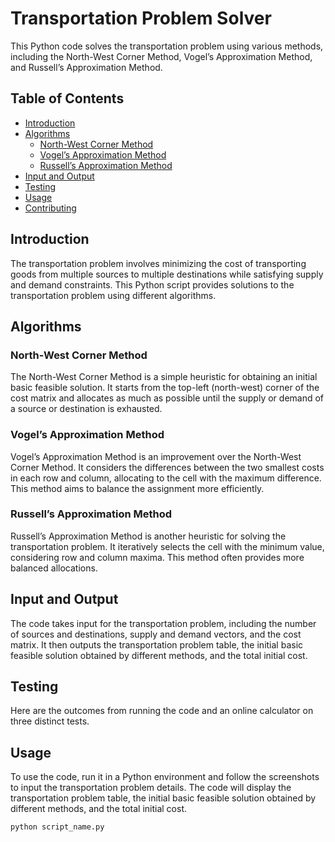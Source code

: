 # Transportation Problem Solver

This Python code solves the transportation problem using various methods, including the North-West Corner Method, Vogel’s Approximation Method, and Russell’s Approximation Method.

## Table of Contents

- [Introduction](#introduction)
- [Algorithms](#algorithms)
  - [North-West Corner Method](#north-west-corner-method)
  - [Vogel’s Approximation Method](#vogels-approximation-method)
  - [Russell’s Approximation Method](#russels-approximation-method)
- [Input and Output](#input-and-output)
- [Testing](#testing)
- [Usage](#usage)
- [Contributing](#contributing)

## Introduction

The transportation problem involves minimizing the cost of transporting goods from multiple sources to multiple destinations while satisfying supply and demand constraints. This Python script provides solutions to the transportation problem using different algorithms.

## Algorithms

### North-West Corner Method

The North-West Corner Method is a simple heuristic for obtaining an initial basic feasible solution. It starts from the top-left (north-west) corner of the cost matrix and allocates as much as possible until the supply or demand of a source or destination is exhausted.

### Vogel’s Approximation Method

Vogel’s Approximation Method is an improvement over the North-West Corner Method. It considers the differences between the two smallest costs in each row and column, allocating to the cell with the maximum difference. This method aims to balance the assignment more efficiently.

### Russell’s Approximation Method

Russell’s Approximation Method is another heuristic for solving the transportation problem. It iteratively selects the cell with the minimum value, considering row and column maxima. This method often provides more balanced allocations.

## Input and Output

The code takes input for the transportation problem, including the number of sources and destinations, supply and demand vectors, and the cost matrix. It then outputs the transportation problem table, the initial basic feasible solution obtained by different methods, and the total initial cost.

## Testing

Here are the outcomes from running the code and an online calculator on three distinct tests.

## Usage

To use the code, run it in a Python environment and follow the screenshots to input the transportation problem details. The code will display the transportation problem table, the initial basic feasible solution obtained by different methods, and the total initial cost.

```bash
python script_name.py
